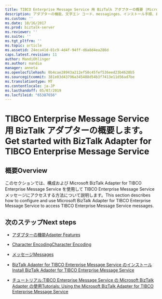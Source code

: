```yaml
---
title: TIBCO Enterprise Message Service 用 BizTalk アダプターの概要 |Microsoft Docs
description: アダプターの機能、文字エン コード、messaginges、インストール手順、および BizTalk Server で TIBCO Enterprise Message Service の BizTalk アダプターのチュートリアル
ms.custom: ''
ms.date: 10/16/2017
ms.prod: biztalk-server
ms.reviewer: ''
ms.suite: ''
ms.tgt_pltfrm: ''
ms.topic: article
ms.assetid: 24eca41d-01c9-4d4f-94ff-d6a8d4ea286d
caps.latest.revision: 11
author: MandiOhlinger
ms.author: mandia
manager: anneta
ms.openlocfilehash: 0b4cae28943a212ef50c45fef536eed23b4628b5
ms.sourcegitcommit: 381e83d43796a345488d54b3f7413e11d56ad7be
ms.translationtype: MT
ms.contentlocale: ja-JP
ms.lasthandoff: 05/07/2019
ms.locfileid: "65387656"
---
```

# <a name="get-started-with-biztalk-adapter-for-tibco-enterprise-message-service"></a><span data-ttu-id="3d527-103">TIBCO Enterprise Message Service 用 BizTalk アダプターの概要します。</span><span class="sxs-lookup"><span data-stu-id="3d527-103">Get started with BizTalk Adapter for TIBCO Enterprise Message Service</span></span>

## <a name="overview"></a><span data-ttu-id="3d527-104">概要</span><span class="sxs-lookup"><span data-stu-id="3d527-104">Overview</span></span>
<span data-ttu-id="3d527-105">このセクションでは、構成および Microsoft BizTalk Adapter for TIBCO Enterprise Message Service を使用して TIBCO Enterprise Message Service メッセージにアクセスする方法について説明します。</span><span class="sxs-lookup"><span data-stu-id="3d527-105">This section describes how to configure and use Microsoft BizTalk Adapter for TIBCO Enterprise Message Service to access TIBCO Enterprise Message Service messages.</span></span>  
  
## <a name="next-steps"></a><span data-ttu-id="3d527-106">次のステップ</span><span class="sxs-lookup"><span data-stu-id="3d527-106">Next steps</span></span>
  
-   [<span data-ttu-id="3d527-107">アダプターの機能</span><span class="sxs-lookup"><span data-stu-id="3d527-107">Adapter Features</span></span>](../core/adapter-features.md)  
  
-   [<span data-ttu-id="3d527-108">Character Encoding</span><span class="sxs-lookup"><span data-stu-id="3d527-108">Character Encoding</span></span>](../core/character-encoding.md)  
  
-   [<span data-ttu-id="3d527-109">メッセージ</span><span class="sxs-lookup"><span data-stu-id="3d527-109">Messages</span></span>](../core/messages.md)  
  
-   [<span data-ttu-id="3d527-110">BizTalk Adapter for TIBCO Enterprise Message Service のインストール</span><span class="sxs-lookup"><span data-stu-id="3d527-110">Install BizTalk Adapter for TIBCO Enterprise Message Service</span></span>](../core/installing-biztalk-adapter-for-tibco-enterprise-message-service.md)  
  
-   [<span data-ttu-id="3d527-111">チュートリアル:TIBCO Enterprise Message Service の Microsoft BizTalk Adapter の使用</span><span class="sxs-lookup"><span data-stu-id="3d527-111">Tutorials: Using the Microsoft BizTalk Adapter for TIBCO Enterprise Message Service</span></span>](../core/tutorials-use-the-microsoft-biztalk-adapter-for-tibco-message-service.md)